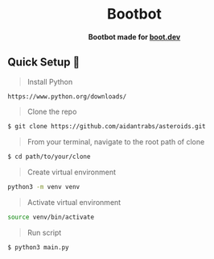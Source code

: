 <div align="center">

# Bootbot
                                               
#### Bootbot made for [boot.dev](https://boot.dev)

</div>


## Quick Setup :hammer:

> Install Python
```sh
https://www.python.org/downloads/
```

> Clone the repo
```sh
$ git clone https://github.com/aidantrabs/asteroids.git
```

> From your terminal, navigate to the root path of clone
```sh
$ cd path/to/your/clone
```

> Create virtual environment
```sh
python3 -m venv venv
```

> Activate virtual environment
```sh
source venv/bin/activate
```

> Run script
```sh
$ python3 main.py
```
